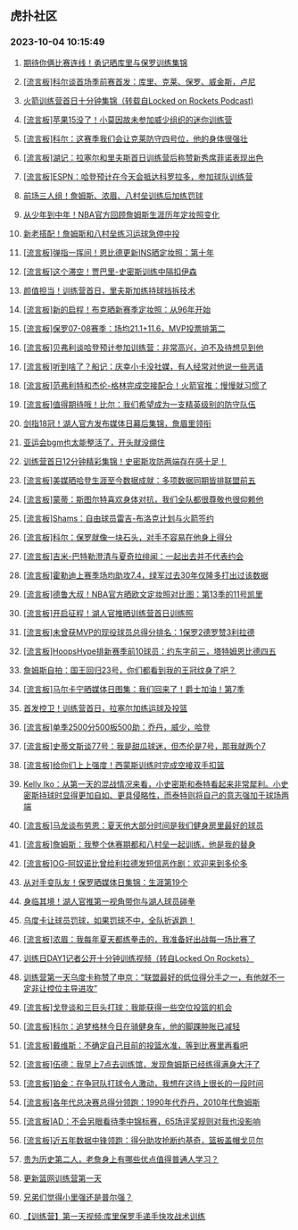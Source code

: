 ## 虎扑社区 
### 2023-10-04 10:15:49

1. [期待你俩比赛连线！勇记晒库里与保罗训练集锦](https://bbs.hupu.com/62326287.html)

2. [[流言板]科尔谈首场季前赛首发：库里、克莱、保罗、威金斯，卢尼](https://bbs.hupu.com/62326109.html)

3. [火箭训练营首日十分钟集锦（转载自Locked on Rockets Podcast)](https://bbs.hupu.com/62325916.html)

4. [[流言板]苹果15没了！小莫因故未参加威少组织的迷你训练营](https://bbs.hupu.com/62326129.html)

5. [[流言板]科尔：这赛季我们会让克莱防守四号位，他的身体很强壮](https://bbs.hupu.com/62327366.html)

6. [[流言板]湖记：拉塞尔和里夫斯首日训练营后称赞新秀席菲诺表现出色](https://bbs.hupu.com/62326271.html)

7. [[流言板]ESPN：哈登预计在今天会抵达科罗拉多，参加球队训练营](https://bbs.hupu.com/62324633.html)

8. [前场三人组！詹姆斯、浓眉、八村垒训练后加练罚球](https://bbs.hupu.com/62326594.html)

9. [从少年到中年！NBA官方回顾詹姆斯生涯历年定妆照变化](https://bbs.hupu.com/62326920.html)

10. [新老搭配！詹姆斯和八村垒练习运球急停中投](https://bbs.hupu.com/62326570.html)

11. [[流言板]弹指一挥间！恩比德更新INS晒定妆照：第十年](https://bbs.hupu.com/62326603.html)

12. [[流言板]这个滞空！贾巴里-史密斯训练中隔扣伊森](https://bbs.hupu.com/62326232.html)

13. [颜值担当！训练营首日，里夫斯加练持球挡拆技术](https://bbs.hupu.com/62326736.html)

14. [[流言板]新的启程！布克晒新赛季定妆照：从96年开始](https://bbs.hupu.com/62326657.html)

15. [[流言板]保罗07-08赛季：场均21.1+11.6，MVP投票排第二](https://bbs.hupu.com/62327149.html)

16. [[流言板]贝弗利谈哈登预计参加训练营：非常高兴，迫不及待想见到他](https://bbs.hupu.com/62324723.html)

17. [[流言板]听到啥了？船记：庆幸小卡没社媒，有人经常对他说一些恶语](https://bbs.hupu.com/62326147.html)

18. [[流言板]范弗利特和杰伦-格林完成空接配合！火箭官推：慢慢就习惯了](https://bbs.hupu.com/62326696.html)

19. [[流言板]值得期待哦！比尔：我们希望成为一支精英级别的防守队伍](https://bbs.hupu.com/62326214.html)

20. [剑指18冠！湖人官方发布媒体日幕后集锦，詹眉里领衔](https://bbs.hupu.com/62326765.html)

21. [亚运会bgm也太能整活了，开头就没绷住](https://bbs.hupu.com/62322517.html)

22. [训练营首日12分钟精彩集锦！史密斯攻防两端存在感十足！](https://bbs.hupu.com/62326437.html)

23. [[流言板]美媒晒哈登生涯至今数据成就：多项数据同期皆排联盟前五](https://bbs.hupu.com/62327337.html)

24. [[流言板]蒙蒂：斯图尔特喜欢身体对抗，我们全队都很尊敬也很仰赖他](https://bbs.hupu.com/62327385.html)

25. [[流言板]Shams：自由球员雷吉-布洛克计划与火箭签约](https://bbs.hupu.com/62321698.html)

26. [[流言板]科尔：保罗就像一块石头，对手不容易在他身上得分](https://bbs.hupu.com/62327445.html)

27. [[流言板]吉米-巴特勒澄清与夏奇拉绯闻：一起出去并不代表约会](https://bbs.hupu.com/62324708.html)

28. [[流言板]霍勒迪上赛季场均助攻7.4，绿军过去30年仅隆多打出过该数据](https://bbs.hupu.com/62327147.html)

29. [[流言板]德鲁大叔！NBA官方晒欧文定妆照对比图：第13季的11号凯里](https://bbs.hupu.com/62326807.html)

30. [[流言板]开启征程！湖人官推晒训练营首日训练照](https://bbs.hupu.com/62327137.html)

31. [[流言板]未曾获MVP的现役球员总得分排名：1保罗2德罗赞3利拉德](https://bbs.hupu.com/62327178.html)

32. [[流言板]HoopsHype排新赛季前10球员：约东字前三，塔特姆恩比德四五](https://bbs.hupu.com/62324462.html)

33. [詹姆斯自拍：国王回归23号，你们都看到我的王冠纹身了吧？](https://bbs.hupu.com/62322274.html)

34. [[流言板]马尔卡宁晒媒体日图集：我们回来了！爵士加油！第7季](https://bbs.hupu.com/62326298.html)

35. [首发控卫！训练营首日，拉塞尔加练运球及投篮](https://bbs.hupu.com/62327243.html)

36. [[流言板]单季2500分500板500助：乔丹，威少，哈登](https://bbs.hupu.com/62327296.html)

37. [[流言板]史蒂文斯谈77号：我是甜瓜球迷，但杰伦是7号，那我就两个7](https://bbs.hupu.com/62326928.html)

38. [[流言板]给你们上上强度！西蒙斯训练时完成空接双手扣篮](https://bbs.hupu.com/62326187.html)

39. [Kelly Iko：从第一天的混战情况来看，小史密斯和泰特看起来非常犀利。小史密斯持球时显得更加自如、更具侵略性，而泰特则将自己的意志强加于球场两端](https://bbs.hupu.com/62326512.html)

40. [[流言板]马龙谈布劳恩：夏天他大部分时间是我们健身房里最好的球员](https://bbs.hupu.com/62326308.html)

41. [[流言板]詹姆斯：我整个休赛期都和八村垒一起训练，他是我的替身](https://bbs.hupu.com/62323232.html)

42. [[流言板]OG-阿奴诺比曾给利拉德发短信恶作剧：欢迎来到多伦多](https://bbs.hupu.com/62323940.html)

43. [从对手变队友！保罗晒媒体日集锦：生涯第19个](https://bbs.hupu.com/62327066.html)

44. [身临其境！湖人官推第一视角带你与湖人球员碰拳](https://bbs.hupu.com/62324611.html)

45. [乌度卡让球员罚球，如果罚球不中，全队折返跑！](https://bbs.hupu.com/62326620.html)

46. [[流言板]浓眉：我每年夏天都练拳击的，我准备好出战每一场比赛了](https://bbs.hupu.com/62323855.html)

47. [训练日DAY1记者公开十分钟训练视频（转自Locked On Rockets）](https://bbs.hupu.com/62326009.html)

48. [训练营第一天乌度卡称赞了申京：“联盟最好的低位得分手之一，有他就不一定非让控位主导进攻”](https://bbs.hupu.com/62326599.html)

49. [[流言板]戈登谈和三巨头打球：我能获得一些空位投篮的机会](https://bbs.hupu.com/62326170.html)

50. [[流言板]科尔：追梦格林今日在骑健身车，他的脚踝肿胀已减轻](https://bbs.hupu.com/62327130.html)

51. [[流言板]戴维斯：不确定自己目前的投篮水准，等到比赛里再看吧](https://bbs.hupu.com/62323763.html)

52. [[流言板]伍德：我早上7点去训练馆，发现詹姆斯已经练得满身大汗了](https://bbs.hupu.com/62322519.html)

53. [[流言板]铂金：在争冠队打球令人激动，我想在这待上很长的一段时间](https://bbs.hupu.com/62327076.html)

54. [[流言板]各年代总决赛总得分领跑：1990年代乔丹，2010年代詹姆斯](https://bbs.hupu.com/62327277.html)

55. [[流言板]AD：不会另眼看待季中锦标赛，65场评奖规则对我也没影响](https://bbs.hupu.com/62323925.html)

56. [[流言板]近五年数据中锋领跑：得分助攻抢断约基奇，篮板盖帽戈贝尔](https://bbs.hupu.com/62327203.html)

57. [贵为历史第二人，老詹身上有哪些优点值得普通人学习？](https://bbs.hupu.com/62326596.html)

58. [更新篮网训练营第一天](https://bbs.hupu.com/62326717.html)

59. [兄弟们觉得小里强还是普尔强？](https://bbs.hupu.com/62326590.html)

60. [【训练营】第一天视频:库里保罗手递手快攻战术训练](https://bbs.hupu.com/62326707.html)


